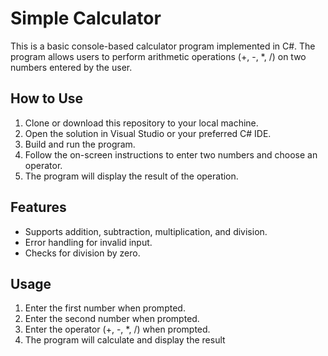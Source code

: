 # Simple Calculator

This is a basic console-based calculator program implemented in C#. The program allows users to perform arithmetic operations (+, -, *, /) on two numbers entered by the user.

## How to Use

1. Clone or download this repository to your local machine.
2. Open the solution in Visual Studio or your preferred C# IDE.
3. Build and run the program.
4. Follow the on-screen instructions to enter two numbers and choose an operator.
5. The program will display the result of the operation.

## Features

- Supports addition, subtraction, multiplication, and division.
- Error handling for invalid input.
- Checks for division by zero.

## Usage

1. Enter the first number when prompted.
2. Enter the second number when prompted.
3. Enter the operator (+, -, *, /) when prompted.
4. The program will calculate and display the result
